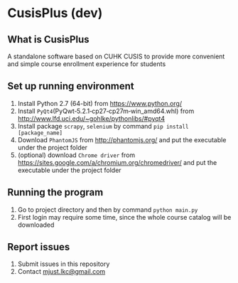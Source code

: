 # CusisPlus (dev)
## What is CusisPlus
A standalone software based on CUHK CUSIS to provide more convenient and simple course enrollment experience for students  
## Set up running environment
1. Install Python 2.7 (64-bit) from https://www.python.org/  
2. Install `PyQt4`(PyQwt‑5.2.1‑cp27‑cp27m‑win_amd64.whl) from http://www.lfd.uci.edu/~gohlke/pythonlibs/#pyqt4  
3. Install package `scrapy`, `selenium` by command `pip install [package_name]`  
4. Download `PhantomJS` from http://phantomjs.org/ and put the executable under the project folder  
5. (optional) download `Chrome driver` from https://sites.google.com/a/chromium.org/chromedriver/ and put the executable under the project folder  
## Running the program
1. Go to project directory and then by command `python main.py`  
2. First login may require some time, since the whole course catalog will be downloaded  
## Report issues
1. Submit issues in this repository  
2. Contact mjust.lkc@gmail.com  
